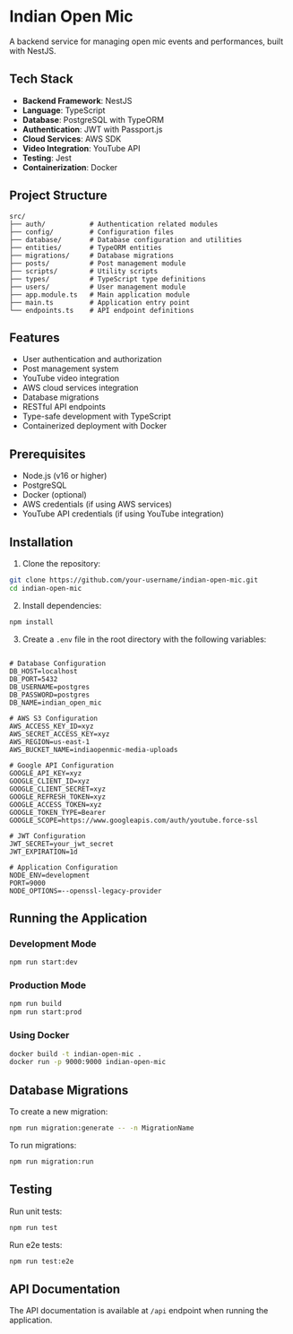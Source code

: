 # Indian Open Mic

A backend service for managing open mic events and performances, built with NestJS.

## Tech Stack

- **Backend Framework**: NestJS
- **Language**: TypeScript
- **Database**: PostgreSQL with TypeORM
- **Authentication**: JWT with Passport.js
- **Cloud Services**: AWS SDK
- **Video Integration**: YouTube API
- **Testing**: Jest
- **Containerization**: Docker

## Project Structure

```
src/
├── auth/           # Authentication related modules
├── config/         # Configuration files
├── database/       # Database configuration and utilities
├── entities/       # TypeORM entities
├── migrations/     # Database migrations
├── posts/          # Post management module
├── scripts/        # Utility scripts
├── types/          # TypeScript type definitions
├── users/          # User management module
├── app.module.ts   # Main application module
├── main.ts         # Application entry point
└── endpoints.ts    # API endpoint definitions
```

## Features

- User authentication and authorization
- Post management system
- YouTube video integration
- AWS cloud services integration
- Database migrations
- RESTful API endpoints
- Type-safe development with TypeScript
- Containerized deployment with Docker

## Prerequisites

- Node.js (v16 or higher)
- PostgreSQL
- Docker (optional)
- AWS credentials (if using AWS services)
- YouTube API credentials (if using YouTube integration)

## Installation

1. Clone the repository:
```bash
git clone https://github.com/your-username/indian-open-mic.git
cd indian-open-mic
```

2. Install dependencies:
```bash
npm install
```

3. Create a `.env` file in the root directory with the following variables:
```env

# Database Configuration
DB_HOST=localhost
DB_PORT=5432
DB_USERNAME=postgres
DB_PASSWORD=postgres
DB_NAME=indian_open_mic

# AWS S3 Configuration
AWS_ACCESS_KEY_ID=xyz
AWS_SECRET_ACCESS_KEY=xyz
AWS_REGION=us-east-1
AWS_BUCKET_NAME=indiaopenmic-media-uploads

# Google API Configuration
GOOGLE_API_KEY=xyz
GOOGLE_CLIENT_ID=xyz
GOOGLE_CLIENT_SECRET=xyz
GOOGLE_REFRESH_TOKEN=xyz
GOOGLE_ACCESS_TOKEN=xyz
GOOGLE_TOKEN_TYPE=Bearer
GOOGLE_SCOPE=https://www.googleapis.com/auth/youtube.force-ssl

# JWT Configuration
JWT_SECRET=your_jwt_secret
JWT_EXPIRATION=1d

# Application Configuration
NODE_ENV=development
PORT=9000
NODE_OPTIONS=--openssl-legacy-provider
```

## Running the Application

### Development Mode
```bash
npm run start:dev
```

### Production Mode
```bash
npm run build
npm run start:prod
```

### Using Docker
```bash
docker build -t indian-open-mic .
docker run -p 9000:9000 indian-open-mic
```

## Database Migrations

To create a new migration:
```bash
npm run migration:generate -- -n MigrationName
```

To run migrations:
```bash
npm run migration:run
```

## Testing

Run unit tests:
```bash
npm run test
```

Run e2e tests:
```bash
npm run test:e2e
```

## API Documentation

The API documentation is available at `/api` endpoint when running the application.
